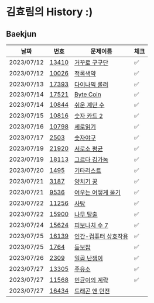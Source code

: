 # 김효림의 History :)

## Baekjun

| 날짜         | 번호                                             | 문제이름                                                 | 체크  |
|------------|------------------------------------------------|------------------------------------------------------|-----|
| 2023/07/12 | [13410](https://www.acmicpc.net/problem/13410) | [거꾸로 구구단](https://www.acmicpc.net/problem/13410)     | ✅   |
| 2023/07/12 | [10026](https://www.acmicpc.net/problem/10026) | [적록색약](https://www.acmicpc.net/problem/10026)        | ✅   |
| 2023/07/13 | [17393](https://www.acmicpc.net/problem/17393) | [다이나믹 롤러](https://www.acmicpc.net/problem/17393)     | ✅   |
| 2023/07/14 | [17521](https://www.acmicpc.net/problem/17521) | [Byte Coin](https://www.acmicpc.net/problem/17521)   | ✅   |
| 2023/07/14 | [10844](https://www.acmicpc.net/problem/10844) | [쉬운 계단 수](https://www.acmicpc.net/problem/10844)     | ✅   |
| 2023/07/15 | [10816](https://www.acmicpc.net/problem/10816) | [숫자 카드 2](https://www.acmicpc.net/problem/10816)     | ✅   |
| 2023/07/16 | [10798](https://www.acmicpc.net/problem/10798) | [세로읽기](https://www.acmicpc.net/problem/10798)        | ✅   |
| 2023/07/17 | [2503](https://www.acmicpc.net/problem/2503)   | [숫자야구](https://www.acmicpc.net/problem/2503)         | ✅   |
| 2023/07/19 | [21920](https://www.acmicpc.net/problem/21920) | [서로소 평균](https://www.acmicpc.net/problem/21920)      | ✅   |
| 2023/07/19 | [18113](https://www.acmicpc.net/problem/18113) | [그르다 김가놈](https://www.acmicpc.net/problem/18113)     | ✅   |
| 2023/07/20 | [1495](https://www.acmicpc.net/problem/1495)   | [기타리스트](https://www.acmicpc.net/problem/1495)        | ✅   | 
| 2023/07/21 | [3187](https://www.acmicpc.net/problem/3187)   | [양치기 꿍](https://www.acmicpc.net/problem/3187)        | ✅   |
| 2023/07/21 | [9536](https://www.acmicpc.net/problem/9536)   | [여우는 어떻게 울기](https://www.acmicpc.net/problem/9536)   | ✅   |
| 2023/07/22 | [11256](https://www.acmicpc.net/problem/11256) | [사탕](https://www.acmicpc.net/problem/11256)          | ✅   |
| 2023/07/22 | [15900](https://www.acmicpc.net/problem/15900) | [나무 탈출](https://www.acmicpc.net/problem/15900)       | ✅   |
| 2023/07/24 | [15624](https://www.acmicpc.net/problem/15624) | [피보나치 수 7](https://www.acmicpc.net/problem/15624)    | ✅   |
| 2023/07/25 | [16139](https://www.acmicpc.net/problem/16139) | [인간-컴퓨터 상호작용](https://www.acmicpc.net/problem/16139) | ✅   |
| 2023/07/25 | [1764](https://www.acmicpc.net/problem/1764)   | [듣보잡](https://www.acmicpc.net/problem/1764)          | ✅   |
| 2023/07/26 | [2309](https://www.acmicpc.net/problem/2309)   | [일곱 난쟁이](https://www.acmicpc.net/problem/2309)       | ✅   |
| 2023/07/27 | [13305](https://www.acmicpc.net/problem/13305) | [주유소](https://www.acmicpc.net/problem/13305)         | ✅   | 
| 2023/07/27 | [11568](https://www.acmicpc.net/problem/11568) | [민균이의 계략](https://www.acmicpc.net/problem/11568)     | ✅   |
| 2023/07/27 | [16434](https://www.acmicpc.net/problem/16434) | [드래곤 앤 던전](https://www.acmicpc.net/problem/16434)    |     |
